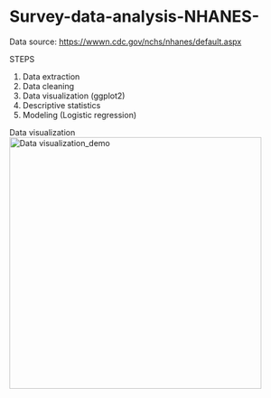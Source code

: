 # Survey-data-analysis-NHANES-


Data source: https://wwwn.cdc.gov/nchs/nhanes/default.aspx

STEPS
1. Data extraction
2. Data cleaning
3. Data visualization (ggplot2)
4. Descriptive statistics
5. Modeling (Logistic regression)


Data visualization
<img width="446" alt="Data visualization_demo" src="https://user-images.githubusercontent.com/65930304/224233825-256edd80-57ed-40ed-b914-205c418813cc.png">
